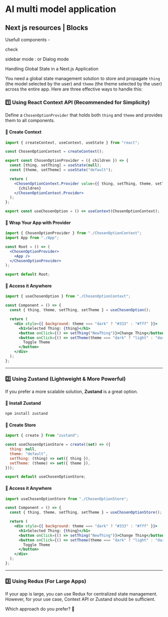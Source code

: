 # AI multi model application

## Next js resources | Blocks
<!-- https://ui.shadcn.com/view/styles/new-york/sidebar-13#
https://21st.dev/?tab=components&sort=recommended
https://www.shadcn-svelte.com/blocks
https://21st.dev/aceternity/background-beams/default
https://21st.dev/kokonutd/bento-grid/default
https://awesome-shadcn-ui.vercel.app
https://www.shadcnui-blocks.com/blocks
 -->

Usefull components -
<!-- https://21st.dev/originui/dialog/onboardin-dialog
https://21st.dev/kokonutd/v0-ai-chat/default
https://21st.dev/kokonutd/action-search-bar/default
https://21st.dev/aceternity/sidebar/default
https://21st.dev/originui/tabs/with-scroll-and-icons
Privacy policy 
https://21st.dev/originui/dialog/scrollable-sticky-header
 -->

<!-- Theme idea -
https://21st.dev/aceternity/stars-background/default
https://21st.dev/kokonutd/action-search-bar/default
 -->

check

sidebar mode : or Dialog mode 
<!-- https://ui.shadcn.com/view/styles/new-york/sidebar-13# -->

Handling Global State in a Next.js Application

You need a global state management solution to store and propagate `thing` (the model selected by the user) and `theme` (the theme selected by the user) across the entire app. Here are three effective ways to handle this:

### 1️⃣ **Using React Context API (Recommended for Simplicity)**
Define a `ChosenOptionProvider` that holds both `thing` and `theme` and provides them to all components.

#### 🔹 **Create Context**
```jsx
import { createContext, useContext, useState } from "react";

const ChosenOptionContext = createContext();

export const ChosenOptionProvider = ({ children }) => {
  const [thing, setThing] = useState(null);
  const [theme, setTheme] = useState("default");

  return (
    <ChosenOptionContext.Provider value={{ thing, setThing, theme, setTheme }}>
      {children}
    </ChosenOptionContext.Provider>
  );
};

export const useChosenOption = () => useContext(ChosenOptionContext);
```

#### 🔹 **Wrap Your App with Provider**
```jsx
import { ChosenOptionProvider } from "./ChosenOptionContext";
import App from "./App";

const Root = () => (
  <ChosenOptionProvider>
    <App />
  </ChosenOptionProvider>
);

export default Root;
```

#### 🔹 **Access it Anywhere**
```jsx
import { useChosenOption } from "./ChosenOptionContext";

const Component = () => {
  const { thing, theme, setThing, setTheme } = useChosenOption();

  return (
    <div style={{ background: theme === "dark" ? "#333" : "#fff" }}>
      <h1>Selected Thing: {thing}</h1>
      <button onClick={() => setThing("NewThing")}>Change Thing</button>
      <button onClick={() => setTheme(theme === "dark" ? "light" : "dark")}>
        Toggle Theme
      </button>
    </div>
  );
};
```

---

### 2️⃣ **Using Zustand (Lightweight & More Powerful)**
If you prefer a more scalable solution, **Zustand** is a great option.

#### 🔹 **Install Zustand**
```bash
npm install zustand
```

#### 🔹 **Create Store**
```jsx
import { create } from "zustand";

const useChosenOptionStore = create((set) => ({
  thing: null,
  theme: "default",
  setThing: (thing) => set({ thing }),
  setTheme: (theme) => set({ theme }),
}));

export default useChosenOptionStore;
```

#### 🔹 **Access it Anywhere**
```jsx
import useChosenOptionStore from "./ChosenOptionStore";

const Component = () => {
  const { thing, theme, setThing, setTheme } = useChosenOptionStore();

  return (
    <div style={{ background: theme === "dark" ? "#333" : "#fff" }}>
      <h1>Selected Thing: {thing}</h1>
      <button onClick={() => setThing("NewThing")}>Change Thing</button>
      <button onClick={() => setTheme(theme === "dark" ? "light" : "dark")}>
        Toggle Theme
      </button>
    </div>
  );
};
```

---

### 3️⃣ **Using Redux (For Large Apps)**
If your app is large, you can use Redux for centralized state management. However, for your use case, Context API or Zustand should be sufficient.

Which approach do you prefer? 🚀
